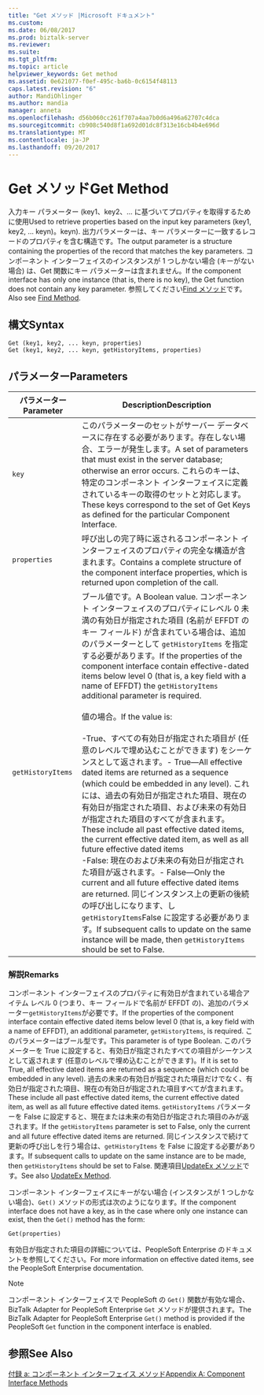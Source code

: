 ```yaml
---
title: "Get メソッド |Microsoft ドキュメント"
ms.custom: 
ms.date: 06/08/2017
ms.prod: biztalk-server
ms.reviewer: 
ms.suite: 
ms.tgt_pltfrm: 
ms.topic: article
helpviewer_keywords: Get method
ms.assetid: 0e621077-f0ef-495c-ba6b-0c6154f48113
caps.latest.revision: "6"
author: MandiOhlinger
ms.author: mandia
manager: anneta
ms.openlocfilehash: d56b060cc261f707a4aa7b0d6a496a62707c4dca
ms.sourcegitcommit: cb908c540d8f1a692d01dc8f313e16cb4b4e696d
ms.translationtype: MT
ms.contentlocale: ja-JP
ms.lasthandoff: 09/20/2017
---
```

# <a name="get-method"></a><span data-ttu-id="61c13-102">Get メソッド</span><span class="sxs-lookup"><span data-stu-id="61c13-102">Get Method</span></span>
<span data-ttu-id="61c13-103">入力キー パラメーター (key1、key2、... に基づいてプロパティを取得するために使用</span><span class="sxs-lookup"><span data-stu-id="61c13-103">Used to retrieve properties based on the input key parameters (key1, key2, …</span></span> <span data-ttu-id="61c13-104">keyn)。</span><span class="sxs-lookup"><span data-stu-id="61c13-104">keyn).</span></span> <span data-ttu-id="61c13-105">出力パラメーターは、キー パラメーターに一致するレコードのプロパティを含む構造です。</span><span class="sxs-lookup"><span data-stu-id="61c13-105">The output parameter is a structure containing the properties of the record that matches the key parameters.</span></span> <span data-ttu-id="61c13-106">コンポーネント インターフェイスのインスタンスが 1 つしかない場合 (キーがない場合) は、Get 関数にキー パラメーターは含まれません。</span><span class="sxs-lookup"><span data-stu-id="61c13-106">If the component interface has only one instance (that is, there is no key), the Get function does not contain any key parameter.</span></span> <span data-ttu-id="61c13-107">参照してください[Find メソッド](../core/find-method.md)です。</span><span class="sxs-lookup"><span data-stu-id="61c13-107">Also see [Find Method](../core/find-method.md).</span></span>  
  
## <a name="syntax"></a><span data-ttu-id="61c13-108">構文</span><span class="sxs-lookup"><span data-stu-id="61c13-108">Syntax</span></span>  
  
```  
Get (key1, key2, ... keyn, properties)  
Get (key1, key2, ... keyn, getHistoryItems, properties)  
```  
  
## <a name="parameters"></a><span data-ttu-id="61c13-109">パラメーター</span><span class="sxs-lookup"><span data-stu-id="61c13-109">Parameters</span></span>  
  
|<span data-ttu-id="61c13-110">パラメーター</span><span class="sxs-lookup"><span data-stu-id="61c13-110">Parameter</span></span>|<span data-ttu-id="61c13-111">Description</span><span class="sxs-lookup"><span data-stu-id="61c13-111">Description</span></span>|  
|---------------|-----------------|  
|`key`|<span data-ttu-id="61c13-112">このパラメーターのセットがサーバー データベースに存在する必要があります。存在しない場合、エラーが発生します。</span><span class="sxs-lookup"><span data-stu-id="61c13-112">A set of parameters that must exist in the server database; otherwise an error occurs.</span></span> <span data-ttu-id="61c13-113">これらのキーは、特定のコンポーネント インターフェイスに定義されているキーの取得のセットと対応します。</span><span class="sxs-lookup"><span data-stu-id="61c13-113">These keys correspond to the set of Get Keys as defined for the particular Component Interface.</span></span>|  
|`properties`|<span data-ttu-id="61c13-114">呼び出しの完了時に返されるコンポーネント インターフェイスのプロパティの完全な構造が含まれます。</span><span class="sxs-lookup"><span data-stu-id="61c13-114">Contains a complete structure of the component interface properties, which is returned upon completion of the call.</span></span>|  
|`getHistoryItems`|<span data-ttu-id="61c13-115">ブール値です。</span><span class="sxs-lookup"><span data-stu-id="61c13-115">A Boolean value.</span></span> <span data-ttu-id="61c13-116">コンポーネント インターフェイスのプロパティにレベル 0 未満の有効日が指定された項目 (名前が EFFDT のキー フィールド) が含まれている場合は、追加のパラメーターとして `getHistoryItems` を指定する必要があります。</span><span class="sxs-lookup"><span data-stu-id="61c13-116">If the properties of the component interface contain effective-dated items below level 0 (that is, a key field with a name of EFFDT) the `getHistoryItems` additional parameter is required.</span></span><br /><br /> <span data-ttu-id="61c13-117">値の場合。</span><span class="sxs-lookup"><span data-stu-id="61c13-117">If the value is:</span></span><br /><br /> <span data-ttu-id="61c13-118">-True、すべての有効日が指定された項目が (任意のレベルで埋め込むことができます) をシーケンスとして返されます。</span><span class="sxs-lookup"><span data-stu-id="61c13-118">-   True—All effective dated items are returned as a sequence (which could be embedded in any level).</span></span> <span data-ttu-id="61c13-119">これには、過去の有効日が指定された項目、現在の有効日が指定された項目、および未来の有効日が指定された項目のすべてが含まれます。</span><span class="sxs-lookup"><span data-stu-id="61c13-119">These include all past effective dated items, the current effective dated item, as well as all future effective dated items</span></span><br /><span data-ttu-id="61c13-120">-False: 現在のおよび未来の有効日が指定された項目が返されます。</span><span class="sxs-lookup"><span data-stu-id="61c13-120">-   False—Only the current and all future effective dated items are returned.</span></span> <span data-ttu-id="61c13-121">同じインスタンス上の更新の後続の呼び出しになります、し`getHistoryItems`False に設定する必要があります。</span><span class="sxs-lookup"><span data-stu-id="61c13-121">If subsequent calls to update on the same instance will be made, then `getHistoryItems` should be set to False.</span></span>|  
  
### <a name="remarks"></a><span data-ttu-id="61c13-122">解説</span><span class="sxs-lookup"><span data-stu-id="61c13-122">Remarks</span></span>  
 <span data-ttu-id="61c13-123">コンポーネント インターフェイスのプロパティに有効日が含まれている場合アイテム レベル 0 (つまり、キー フィールドで名前が EFFDT の)、追加のパラメーター`getHistoryItems`が必要です。</span><span class="sxs-lookup"><span data-stu-id="61c13-123">If the properties of the component interface contain effective dated items below level 0 (that is, a key field with a name of EFFDT), an additional parameter, `getHistoryItems`, is required.</span></span> <span data-ttu-id="61c13-124">このパラメーターはブール型です。</span><span class="sxs-lookup"><span data-stu-id="61c13-124">This parameter is of type Boolean.</span></span> <span data-ttu-id="61c13-125">このパラメーターを True に設定すると、有効日が指定されたすべての項目がシーケンスとして返されます (任意のレベルで埋め込むことができます)。</span><span class="sxs-lookup"><span data-stu-id="61c13-125">If it is set to True, all effective dated items are returned as a sequence (which could be embedded in any level).</span></span> <span data-ttu-id="61c13-126">過去の未来の有効日が指定された項目だけでなく、有効日が指定された項目、現在の有効日が指定された項目すべてが含まれます。</span><span class="sxs-lookup"><span data-stu-id="61c13-126">These include all past effective dated items, the current effective dated item, as well as all future effective dated items.</span></span> <span data-ttu-id="61c13-127">`getHistoryItems` パラメーターを False に設定すると、現在または未来の有効日が指定された項目のみが返されます。</span><span class="sxs-lookup"><span data-stu-id="61c13-127">If the `getHistoryItems` parameter is set to False, only the current and all future effective dated items are returned.</span></span> <span data-ttu-id="61c13-128">同じインスタンスで続けて更新の呼び出しを行う場合は、`getHistoryItems` を False に設定する必要があります。</span><span class="sxs-lookup"><span data-stu-id="61c13-128">If subsequent calls to update on the same instance are to be made, then `getHistoryItems` should be set to False.</span></span> <span data-ttu-id="61c13-129">関連項目[UpdateEx メソッド](../core/updateex-method.md)です。</span><span class="sxs-lookup"><span data-stu-id="61c13-129">See also [UpdateEx Method](../core/updateex-method.md).</span></span>  
  
 <span data-ttu-id="61c13-130">コンポーネント インターフェイスにキーがない場合 (インスタンスが 1 つしかない場合)、`Get()` メソッドの形式は次のようになります。</span><span class="sxs-lookup"><span data-stu-id="61c13-130">If the component interface does not have a key, as in the case where only one instance can exist, then the `Get()` method has the form:</span></span>  
  
```  
Get(properties)  
```  
  
 <span data-ttu-id="61c13-131">有効日が指定された項目の詳細については、PeopleSoft Enterprise のドキュメントを参照してください。</span><span class="sxs-lookup"><span data-stu-id="61c13-131">For more information on effective dated items, see the PeopleSoft Enterprise documentation.</span></span>  
  
> [!NOTE]
>  <span data-ttu-id="61c13-132">コンポーネント インターフェイスで PeopleSoft の `Get()` 関数が有効な場合、BizTalk Adapter for PeopleSoft Enterprise `Get` メソッドが提供されます。</span><span class="sxs-lookup"><span data-stu-id="61c13-132">The BizTalk Adapter for PeopleSoft Enterprise `Get()` method is provided if the PeopleSoft `Get` function in the component interface is enabled.</span></span>  
  
## <a name="see-also"></a><span data-ttu-id="61c13-133">参照</span><span class="sxs-lookup"><span data-stu-id="61c13-133">See Also</span></span>  
 [<span data-ttu-id="61c13-134">付録 a: コンポーネント インターフェイス メソッド</span><span class="sxs-lookup"><span data-stu-id="61c13-134">Appendix A: Component Interface Methods</span></span>](../core/appendix-a-component-interface-methods.md)